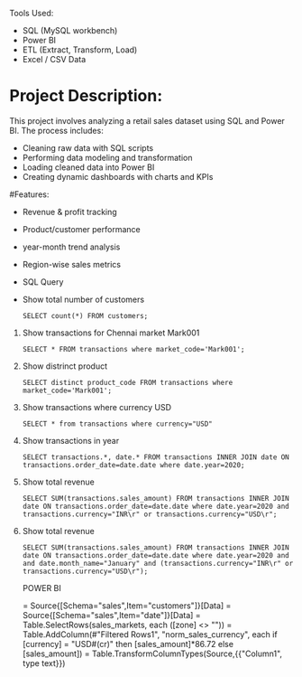 Tools Used:
- SQL (MySQL workbench)
- Power BI
- ETL (Extract, Transform, Load)
- Excel / CSV Data

# Project Description:
This project involves analyzing a retail sales dataset using SQL and Power BI. The process includes:
- Cleaning raw data with SQL scripts
- Performing data modeling and transformation
- Loading cleaned data into Power BI
- Creating dynamic dashboards with charts and KPIs

#Features:
- Revenue & profit tracking
- Product/customer performance
- year-month trend analysis
- Region-wise sales metrics

- SQL Query
-  Show total number of customers

    `SELECT count(*) FROM customers;`

1. Show transactions for Chennai market  Mark001

    `SELECT * FROM transactions where market_code='Mark001';`

1. Show distrinct product 

    `SELECT distinct product_code FROM transactions where market_code='Mark001';`

1. Show transactions where currency USD

    `SELECT * from transactions where currency="USD"`

1. Show transactions in year

    `SELECT transactions.*, date.* FROM transactions INNER JOIN date ON transactions.order_date=date.date where date.year=2020;`

1. Show total revenue

    `SELECT SUM(transactions.sales_amount) FROM transactions INNER JOIN date ON transactions.order_date=date.date where date.year=2020 and transactions.currency="INR\r" or transactions.currency="USD\r";`
	
1. Show total revenue 

    `SELECT SUM(transactions.sales_amount) FROM transactions INNER JOIN date ON transactions.order_date=date.date
   where date.year=2020 and and date.month_name="January" and (transactions.currency="INR\r" or transactions.currency="USD\r");`

   POWER BI

   = Source{[Schema="sales",Item="customers"]}[Data]
   = Source{[Schema="sales",Item="date"]}[Data]
   = Table.SelectRows(sales_markets, each ([zone] <> ""))
   = Table.AddColumn(#"Filtered Rows1", "norm_sales_currency", each if [currency] = "USD#(cr)" then [sales_amount]*86.72 else [sales_amount])
   = Table.TransformColumnTypes(Source,{{"Column1", type text}})
